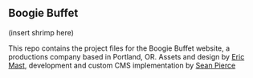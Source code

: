 ## Boogie Buffet

(insert shrimp here)

This repo contains the project files for the Boogie Buffet website, a productions company based in Portland, OR. Assets and design by <a href="http://www.e--rock.com/">Eric Mast</a>, development and custom CMS implementation by <a href="https://github.com/seanpierce">Sean Pierce</a>
